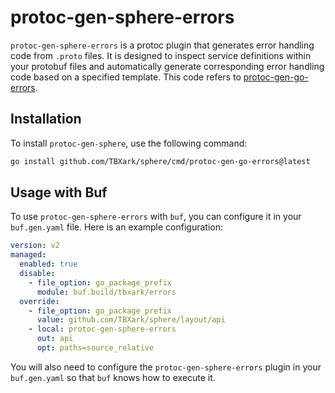 # protoc-gen-sphere-errors

`protoc-gen-sphere-errors` is a protoc plugin that generates error handling code from `.proto` files. It is designed to inspect service definitions within your protobuf files and automatically generate corresponding error handling code based on a specified template. This code refers to [protoc-gen-go-errors](https://github.com/go-kratos/kratos/tree/main/cmd/protoc-gen-go-errors).


## Installation

To install `protoc-gen-sphere`, use the following command:

```bash
go install github.com/TBXark/sphere/cmd/protoc-gen-go-errors@latest
```


## Usage with Buf

To use `protoc-gen-sphere-errors` with `buf`, you can configure it in your `buf.gen.yaml` file. Here is an example configuration:

```yaml
version: v2
managed:
  enabled: true
  disable:
    - file_option: go_package_prefix
      module: buf.build/tbxark/errors
  override:
    - file_option: go_package_prefix
      value: github.com/TBXark/sphere/layout/api
    - local: protoc-gen-sphere-errors
      out: api
      opt: paths=source_relative
```

You will also need to configure the `protoc-gen-sphere-errors` plugin in your `buf.gen.yaml` so that `buf` knows how to execute it.

